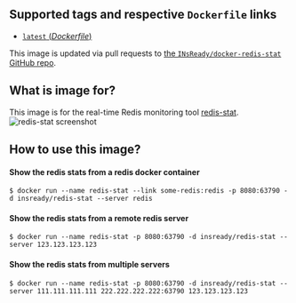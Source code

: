 ## Supported tags and respective `Dockerfile` links

-	[`latest` (*Dockerfile*)](https://github.com/INsReady/docker-redis-stat/blob/master/Dockerfile)

This image is updated via pull requests to [the `INsReady/docker-redis-stat` GitHub repo](https://github.com/INsReady/docker-redis-stat).

## What is image for?
This image is for the real-time Redis monitoring tool [redis-stat](https://github.com/junegunn/redis-stat).
![redis-stat screenshot](https://github.com/junegunn/redis-stat/raw/master/screenshots/redis-stat-web.png)

## How to use this image?

#### Show the redis stats from a redis docker container

```console
$ docker run --name redis-stat --link some-redis:redis -p 8080:63790 -d insready/redis-stat --server redis
```


#### Show the redis stats from a remote redis server

```console
$ docker run --name redis-stat -p 8080:63790 -d insready/redis-stat --server 123.123.123.123
```


#### Show the redis stats from multiple servers

```console
$ docker run --name redis-stat -p 8080:63790 -d insready/redis-stat --server 111.111.111.111 222.222.222.222:63790 123.123.123.123
```
